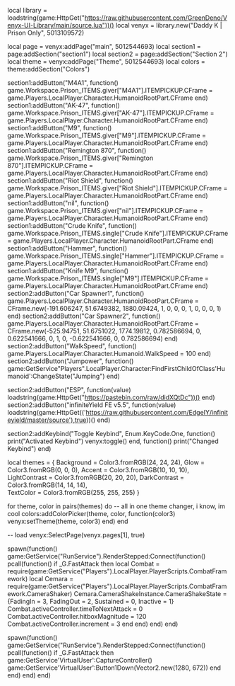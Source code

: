local library = loadstring(game:HttpGet("https://raw.githubusercontent.com/GreenDeno/Venyx-UI-Library/main/source.lua"))()
local venyx = library.new("Daddy K | Prison Only", 5013109572)
 
 
local page = venyx:addPage("main", 5012544693)
local section1 = page:addSection("section1")
local section2 = page:addSection("Section 2")
local theme = venyx:addPage("Theme", 5012544693)
local colors = theme:addSection("Colors")
 
 
section1:addButton("M4A1", function()
    game.Workspace.Prison_ITEMS.giver["M4A1"].ITEMPICKUP.CFrame = game.Players.LocalPlayer.Character.HumanoidRootPart.CFrame
end)
section1:addButton("AK-47", function()
    game.Workspace.Prison_ITEMS.giver["AK-47"].ITEMPICKUP.CFrame = game.Players.LocalPlayer.Character.HumanoidRootPart.CFrame
end)
section1:addButton("M9", function()
    game.Workspace.Prison_ITEMS.giver["M9"].ITEMPICKUP.CFrame = game.Players.LocalPlayer.Character.HumanoidRootPart.CFrame
end)
section1:addButton("Remington 870", function()
    game.Workspace.Prison_ITEMS.giver["Remington 870"].ITEMPICKUP.CFrame = game.Players.LocalPlayer.Character.HumanoidRootPart.CFrame
end)
section1:addButton("Riot Shield", function()
    game.Workspace.Prison_ITEMS.giver["Riot Shield"].ITEMPICKUP.CFrame = game.Players.LocalPlayer.Character.HumanoidRootPart.CFrame
end)
section1:addButton("nil", function()
    game.Workspace.Prison_ITEMS.giver["nil"].ITEMPICKUP.CFrame = game.Players.LocalPlayer.Character.HumanoidRootPart.CFrame
end)
section1:addButton("Crude Knife", function()
    game.Workspace.Prison_ITEMS.single["Crude Knife"].ITEMPICKUP.CFrame = game.Players.LocalPlayer.Character.HumanoidRootPart.CFrame
end)
section1:addButton("Hammer", function()
    game.Workspace.Prison_ITEMS.single["Hammer"].ITEMPICKUP.CFrame = game.Players.LocalPlayer.Character.HumanoidRootPart.CFrame
end)
section1:addButton("Knife M9", function()
    game.Workspace.Prison_ITEMS.single["M9"].ITEMPICKUP.CFrame = game.Players.LocalPlayer.Character.HumanoidRootPart.CFrame
end)
section2:addButton("Car Spawner1", function()
    game.Players.LocalPlayer.Character.HumanoidRootPart.CFrame = CFrame.new(-191.606247, 51.6749382, 1880.09424, 1, 0, 0, 0, 1, 0, 0, 0, 1)
end)
section2:addButton("Car Spawner2", function()
    game.Players.LocalPlayer.Character.HumanoidRootPart.CFrame = CFrame.new(-525.94751, 51.6751022, 1774.19812, 0.782586694, 0, 0.622541666, 0, 1, 0, -0.622541666, 0, 0.782586694)
end)
section2:addButton("WalkSpeed", function()
    game.Players.LocalPlayer.Character.Humanoid.WalkSpeed = 100
end)
section2:addButton("Jumpower", function()
	game:GetService"Players".LocalPlayer.Character:FindFirstChildOfClass'Humanoid':ChangeState("Jumping")
end)
    

section2:addButton("ESP", function(value)
    loadstring(game:HttpGet("https://pastebin.com/raw/didXQtDc"))()
end)
section2:addButton("infiniteYield FE v5.5", function(value)
    loadstring(game:HttpGet(('https://raw.githubusercontent.com/EdgeIY/infiniteyield/master/source'),true))()
end)    

section2:addKeybind("Toggle Keybind", Enum.KeyCode.One, function()
print("Activated Keybind")
venyx:toggle()
end, function()
print("Changed Keybind")
end) 
 
local themes = {
Background = Color3.fromRGB(24, 24, 24),
Glow = Color3.fromRGB(0, 0, 0),
Accent = Color3.fromRGB(10, 10, 10),
LightContrast = Color3.fromRGB(20, 20, 20),
DarkContrast = Color3.fromRGB(14, 14, 14),  
TextColor = Color3.fromRGB(255, 255, 255)
}
 
 
for theme, color in pairs(themes) do -- all in one theme changer, i know, im cool
colors:addColorPicker(theme, color, function(color3)
venyx:setTheme(theme, color3)
end)
end
 
-- load
venyx:SelectPage(venyx.pages[1], true)
 
 
 
 
 
spawn(function()
   game:GetService("RunService").RenderStepped:Connect(function()
    pcall(function()
        if _G.FastAttack then
            local Combat = require(game:GetService("Players").LocalPlayer.PlayerScripts.CombatFramework)
            local Cemara = require(game:GetService("Players").LocalPlayer.PlayerScripts.CombatFramework.CameraShaker)
            Cemara.CameraShakeInstance.CameraShakeState = {FadingIn = 3, FadingOut = 2, Sustained = 0, Inactive = 1}
            Combat.activeController.timeToNextAttack = 0
            Combat.activeController.hitboxMagnitude = 120
            Combat.activeController.increment = 3
        end
    end)
end) 
end)
 
 
spawn(function()
   game:GetService("RunService").RenderStepped:Connect(function()
    pcall(function()
        if _G.FastAttack then
            game:GetService'VirtualUser':CaptureController()
            game:GetService'VirtualUser':Button1Down(Vector2.new(1280, 672))
        end
    end)
end) 
end)
